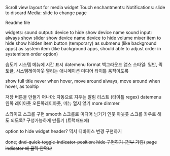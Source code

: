 Scroll view layout for media widget
Touch enchantments:
    Notifications: slide to discard
    Media: slide to change page

Readme file

widgets:
    sound output:
        device to hide
        show device name
    sound input:
        always show slider
        show device name
        device to hide
    volume mixer
        item to hide
            show hidden item button (temporary)
        as submenu (like background apps)
        as system item (like background apps,
                        should able to adjust order in systemitem order option)

습도계
시스템 메뉴에 시간 표시
datemenu format
백그라운드 앱스 스타일: 일반, 퀵토글, 시스템레이아웃
열리는 애니메이션
미디어 타이틀 움직이도록

show full title
    never
    when hover, move around
    always, move around
    when hover, as tooltip

저장 버튼을 만들기
어나더: 자동으로 지우는 알림 리스트 (타이틀 regex)
datemenu 왼쪽 레이아웃 오른쪽레이아웃, 메뉴 열지 않기
more dimmer

스와이프 스크롤 구현
smooth 스크롤로 미디어 넘기기 
인풋 아웃풋 스크롤 좌우로 해도 되도록? 구성가능하게 만들기 (트랙패드에)

option to hide widget header?
믹서 디바이스 변경 구현하기

done;
~~dnd-quick-toggle-indicator-position: hide 구현하기 (전부 가림)~~
~~page indicator 왜 클릭 안먹냐~~
